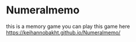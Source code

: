 # Numeralmemo
this is a memory game
you can play this game here 
https://keihannobakht.github.io/Numeralmemo/
